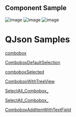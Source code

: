 ## Component Sample

![image](https://cdn.softtech.com.tr/ngsp-quick/nemo/dev/mdImages/VCombobox/vcombobox.png)
![image](https://cdn.softtech.com.tr/ngsp-quick/nemo/dev/mdImages/VCombobox/vcombobox1.png)
![image](https://cdn.softtech.com.tr/ngsp-quick/nemo/dev/mdImages/VCombobox/vcombobox2.png)


# QJson Samples

<a href="https://studio.onplateau.com/quick/?q=/quick/qjsons/combobox.qjson"  target="_blank">combobox</a>

<a href="https://studio.onplateau.com/quick/?q=/quick/qjsons/ComboboxDefaultSelection.qjson"  target="_blank">ComboboxDefaultSelection</a>

<a href="https://studio.onplateau.com/quick/?q=/quick/qjsons/comboboxSelected.qjson"  target="_blank">comboboxSelected</a>

<a href="https://studio.onplateau.com/quick/?q=/quick/qjsons/ComboboxWithTreeView.qjson"  target="_blank">ComboboxWithTreeView</a>

<a href="https://studio.onplateau.com/quick/?q=/quick/qjsons/SelectAll_Combobox_.qjson"  target="_blank">SelectAll_Combobox_</a>

<a href="https://studio.onplateau.com/quick/?q=/quick/qjsons/ComboboxAddItemWithDialog.qjson"  target="_blank">SelectAll_Combobox_</a>

<a href="https://studio.onplateau.com/quick/?q=/quick/qjsons/ComboboxAddItemWithTextField.qjson"  target="_blank">ComboboxAddItemWithTextField</a>
